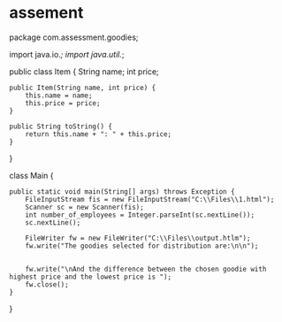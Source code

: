 # assement
package com.assessment.goodies;

import java.io.*;
import java.util.*;

public class Item {
	String name;
	int price;

	public Item(String name, int price) {
		this.name = name;
		this.price = price;
	}

	public String toString() {
		return this.name + ": " + this.price;
	}
}

class Main {

	public static void main(String[] args) throws Exception {
		FileInputStream fis = new FileInputStream("C:\\Files\\1.html");
		Scanner sc = new Scanner(fis);
		int number_of_employees = Integer.parseInt(sc.nextLine());
		sc.nextLine();

		FileWriter fw = new FileWriter("C:\\Files\\output.htlm");
		fw.write("The goodies selected for distribution are:\n\n");
		

		fw.write("\nAnd the difference between the chosen goodie with highest price and the lowest price is ");
		fw.close();
	}

}
